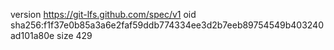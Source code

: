 version https://git-lfs.github.com/spec/v1
oid sha256:f1f37e0b85a3a6e2faf59ddb774334ee3d2b7eeb89754549b403240ad101a80e
size 429
